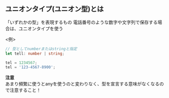 ## ユニオンタイプ(ユニオン型)とは

「いずれかの型」を表現するもの
電話番号のような数字や文字列で保存する場合は、ユニオンタイプを使う

<例>

```ts
// 型としてnumberまたはstringと指定
let tell: number | string;

tel = 1234567;
tel = '123-4567-8900';
```

**注意**  
あまり頻繁に使うとanyを使うのと変わりなく、型を宣言する意味がなくなるので注意すること！
